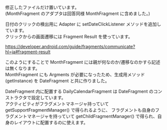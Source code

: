 修正したファイルだけ置いています。<br>
(MonthFragment のアダプタは回答同様 MonthFragment に含めました。)

日付のクリックの検出用に Adapter に setDateClickListener メソッドを追加しています。<br>
クリックからの画面遷移には Fragment Result を使っています。

https://developer.android.com/guide/fragments/communicate?hl=ja#fragment-result

このようにすることで MonthFragment には親が何なのか/遷移なのかすら記述は無くなります。<br>
MonthFragment にも Argments が必要になったため、生成用メソッド(getInstance) を DateFragment と共に作りました。

DateFragment 内に配置する DailyCalendarFragment は DateFragment のコンストラクタで設定しています。<br>
アクティビティがフラグメントマネージャ持っていて getSupportFragmentManager() で得られるように、
フラグメントも自身のフラグメントマネージャを持っていて getChildFragmentManager() で得られ、自身のレイアウトに配置するのに使えます。
